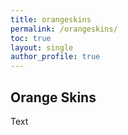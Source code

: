```yaml
---
title: orangeskins
permalink: /orangeskins/
toc: true
layout: single
author_profile: true
---
```


## Orange Skins
Text